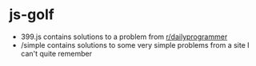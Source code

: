 # js-golf
- 399.js contains solutions to a problem from [r/dailyprogrammer](https://www.reddit.com/r/dailyprogrammer/comments/onfehl/20210719_challenge_399_easy_letter_value_sum/)
- /simple contains solutions to some very simple problems from a site I can't quite remember
